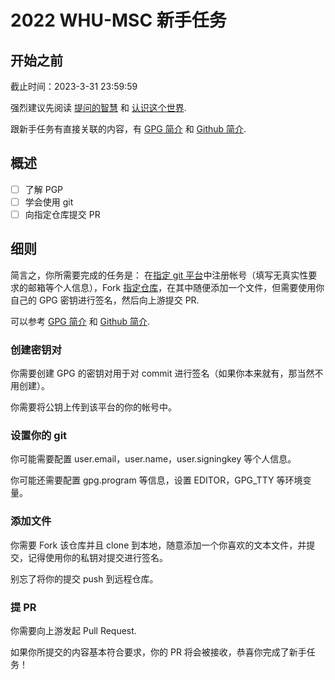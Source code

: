 # 2022 WHU-MSC 新手任务

## 开始之前

截止时间：2023-3-31 23:59:59

强烈建议先阅读 [提问的智慧](../../tech/beginners-guide/how-to-ask-questions-the-smart-way.md) 和 [认识这个世界](../../tech/beginners-guide/welcome-to-cs-world.md).

跟新手任务有直接关联的内容，有 [GPG 简介](../../tech/beginners-guide/gpg-brief-introduction.md) 和 [Github 简介](../../tech/beginners-guide/github-brief-introduction.md).

## 概述
- [ ] 了解 PGP
- [ ] 学会使用 git
- [ ] 向指定仓库提交 PR

## 细则
简言之，你所需要完成的任务是：
在[指定 git 平台](https://git.whumsc.wiki)中注册帐号（填写无真实性要求的邮箱等个人信息），Fork [指定仓库](https://git.whumsc.wiki/WHU-MSC/PR-playground)，在其中随便添加一个文件，但需要使用你自己的 GPG 密钥进行签名，然后向上游提交 PR.

可以参考 [GPG 简介](../../tech/beginners-guide/gpg-brief-introduction.md) 和 [Github 简介](../../tech/beginners-guide/github-brief-introduction.md).

### 创建密钥对
你需要创建 GPG 的密钥对用于对 commit 进行签名（如果你本来就有，那当然不用创建）。

你需要将公钥上传到该平台的你的帐号中。

### 设置你的 git
你可能需要配置 user.email，user.name，user.signingkey 等个人信息。

你可能还需要配置 gpg.program 等信息，设置 EDITOR，GPG_TTY 等环境变量。

### 添加文件
你需要 Fork 该仓库并且 clone 到本地，随意添加一个你喜欢的文本文件，并提交，记得使用你的私钥对提交进行签名。

别忘了将你的提交 push 到远程仓库。

### 提 PR
你需要向上游发起 Pull Request.

如果你所提交的内容基本符合要求，你的 PR 将会被接收，恭喜你完成了新手任务！
